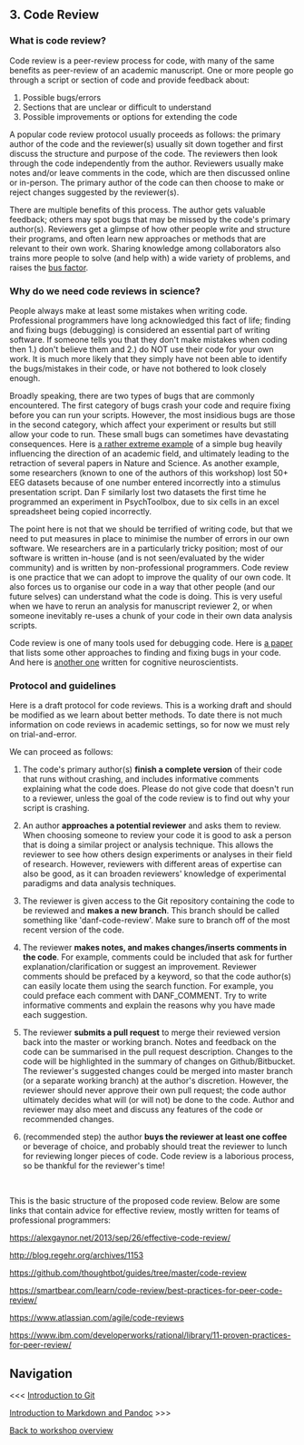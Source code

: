 ## 3. Code Review

### What is code review?

Code review is a peer-review process for code, with many of the same benefits as peer-review of an academic manuscript. One or more people go through a script or section of code and provide feedback about:

1. Possible bugs/errors
2. Sections that are unclear or difficult to understand
3. Possible improvements or options for extending the code

A popular code review protocol usually proceeds as follows: the primary author of the code and the reviewer(s) usually sit down together and first discuss the structure and purpose of the code. The reviewers then look through the code independently from the author. Reviewers usually make notes and/or leave comments in the code, which are then discussed online or in-person. The primary author of the code can then choose to make or reject changes suggested by the reviewer(s). 

There are multiple benefits of this process. The author gets valuable feedback; others may spot bugs that may be missed by the code's primary author(s). Reviewers get a glimpse of how other people write and structure their programs, and often learn new approaches or methods that are relevant to their own work. Sharing knowledge among collaborators also trains more people to solve (and help with) a wide variety of problems, and raises the [bus factor](https://en.wikipedia.org/wiki/Bus_factor). 

### Why do we need code reviews in science?

People always make at least some mistakes when writing code. Professional programmers have long acknowledged this fact of life;  finding and fixing bugs (debugging) is considered an essential part of writing software. If someone tells you that they don't make mistakes when coding then 1.) don't believe them and 2.) do NOT use their code for your own work. It is much more likely that they simply have not been able to identify the bugs/mistakes in their code, or have not bothered to look closely enough.    

Broadly speaking, there are two types of bugs that are commonly encountered. The first category of bugs crash your code and require fixing before you can run your scripts. However, the most insidious bugs are those in the second category, which affect your experiment or results but still allow your code to run. These small bugs can sometimes have devastating consequences. Here is [a rather extreme example](http://boscoh.com/protein/a-sign-a-flipped-structure-and-a-scientific-flameout-of-epic-proportions.html) of a simple bug heavily influencing the direction of an academic field, and ultimately leading to the retraction of several papers in Nature and Science. As another example, some researchers (known to one of the authors of this workshop) lost 50+ EEG datasets because of one number entered incorrectly into a stimulus presentation script. Dan F similarly lost two datasets the first time he programmed an experiment in PsychToolbox, due to six cells in an excel spreadsheet being copied incorrectly.

The point here is not that we should be terrified of writing code, but that we need to put measures in place to minimise the number of errors in our own software. We researchers are in a particularly tricky position; most of our software is written in-house (and is not seen/evaluated by the wider community) and is written by non-professional programmers. Code review is one practice that we can adopt to improve the quality of our own code. It also forces us to organise our code in a way that other people (and our future selves) can understand what the code is doing. This is very useful when we have to rerun an analysis for manuscript reviewer 2, or when someone inevitably re-uses a chunk of your code in their own data analysis scripts.

Code review is one of many tools used for debugging code. Here is [a paper](https://arxiv.org/pdf/1210.0530v1.pdf) that lists some other approaches to finding and fixing bugs in your code. And here is [another one](http://journal.frontiersin.org/article/10.3389/fpsyg.2014.01435/full) written for cognitive neuroscientists.

### Protocol and guidelines

Here is a draft protocol for code reviews. This is a working draft and should be modified as we learn about better methods. To date there is not much information on code reviews in academic settings, so for now we must rely on trial-and-error.  

We can proceed as follows:

1. The code's primary author(s) **finish a complete version** of their code that runs without crashing, and includes informative comments explaining what the code does. Please do not give code that doesn't run to a reviewer, unless the goal of the code review is to find out why your script is crashing.

2. An author **approaches a potential reviewer** and asks them to review. When choosing someone to review your code it is good to ask a person that is doing a similar project or analysis technique. This allows the reviewer to see how others design experiments or analyses in their field of research. However, reviewers with different areas of expertise can also be good, as it can broaden reviewers' knowledge of experimental paradigms and data analysis techniques. 

3. The reviewer is given access to the Git repository containing the code to be reviewed and **makes a new branch**. This branch should be called something like 'danf-code-review'. Make sure to branch off of the most recent version of the code. 

4. The reviewer **makes notes, and makes changes/inserts comments in the code**. For example, comments could be included that ask for further explanation/clarification or suggest an improvement. Reviewer comments should be prefaced by a keyword, so that the code author(s) can easily locate them using the search function. For example, you could preface each comment with DANF_COMMENT. Try to write informative comments and explain the reasons why you have made each suggestion.

5. The reviewer **submits a pull request** to merge their reviewed version back into the master or working branch. Notes and feedback on the code can be summarised in the pull request description. Changes to the code will be highlighted in the summary of changes on Github/Bitbucket. The reviewer's suggested changes could be merged into master branch (or a separate working branch) at the author's discretion. However, the reviewer should never approve their own pull request; the code author ultimately decides what will (or will not) be done to the code. Author and reviewer may also meet and discuss any features of the code or recommended changes. 

6. (recommended step) the author **buys the reviewer at least one coffee** or beverage of choice, and probably should treat the reviewer to lunch for reviewing longer pieces of code. Code review is a laborious process, so be thankful for the reviewer's time!


<br/>

This is the basic structure of the proposed code review. Below are some links that contain advice for effective review, mostly written for teams of professional programmers:

<https://alexgaynor.net/2013/sep/26/effective-code-review/>

<http://blog.regehr.org/archives/1153>

<https://github.com/thoughtbot/guides/tree/master/code-review>

<https://smartbear.com/learn/code-review/best-practices-for-peer-code-review/>

<https://www.atlassian.com/agile/code-reviews>

<https://www.ibm.com/developerworks/rational/library/11-proven-practices-for-peer-review/>

## Navigation

<<< [Introduction to Git](https://github.com/Decision-Neuroscience-Lab/coding-workshop-material/blob/master/Writing-Clear-Code.md)
				
[Introduction to Markdown and Pandoc](https://github.com/Decision-Neuroscience-Lab/coding-workshop-material/blob/master/Intro%20to%20Markdown%20and%20Pandoc.md) >>>	

[Back to workshop overview](https://github.com/Decision-Neuroscience-Lab/coding-workshop-material/blob/master/Coding%20Workshop%20DNLab.md)